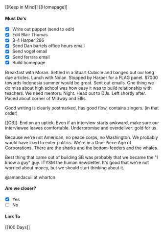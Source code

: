 [[Keep in Mind]]
[[Homepage]]
#### Must Do's
- [x] Write out puppet (send to edit)
- [x] Edit Blair Thomas
- [x] 3-4 Harper 286
- [x] Send Dan bartels office hours email
- [x] Send vogel email
- [x] Send ferrara email
- [x] Build homepage

Breakfast with Moran. Settled in a Stuart Cubicle and banged out our long due articles. Lunch with Nolan. Stopped by Harper for a FLAG panel. $7000 towards Indonesia summer would be great. Sent out emails. One thing we do miss about high school was how easy it was to build relationship with teachers. We need mentors. Night. Head out to DJs. Left shortly after. Paced about corner of Midway and Ellis. 

Good writing is clearly postmarked, has good flow, contains zingers. (in that order)

[[CB]]: End on an uptick. Even if an interview starts awkward, make sure our interviewee leaves comfortable. Underpromise and overdeliver: gold for us.

Because we're not American, no peace corps, no Washington. We probably would have liked to enter politics. We're in a One-Piece Age of Corporations. There are the sharks and the bottom-feeders and the whales.

Best thing that came out of building SB was probably that we became the "I know a guy" guy.
ITYSM the human newsletter.
It's good that we're not worried about money, but we should start thinking about it. 

@amandacuii at wharton
#### Are we closer?
- [x] Yes
- [ ] No
#### Link To
[[100 Days]]
